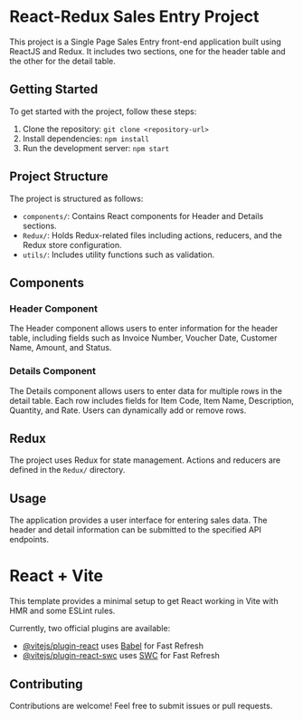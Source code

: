# React-Redux Sales Entry Project

This project is a Single Page Sales Entry front-end application built using ReactJS and Redux. It includes two sections, one for the header table and the other for the detail table.

## Getting Started

To get started with the project, follow these steps:

1. Clone the repository: `git clone <repository-url>`
2. Install dependencies: `npm install`
3. Run the development server: `npm start`

## Project Structure

The project is structured as follows:

- `components/`: Contains React components for Header and Details sections.
- `Redux/`: Holds Redux-related files including actions, reducers, and the Redux store configuration.
- `utils/`: Includes utility functions such as validation.

## Components

### Header Component

The Header component allows users to enter information for the header table, including fields such as Invoice Number, Voucher Date, Customer Name, Amount, and Status.

### Details Component

The Details component allows users to enter data for multiple rows in the detail table. Each row includes fields for Item Code, Item Name, Description, Quantity, and Rate. Users can dynamically add or remove rows.

## Redux

The project uses Redux for state management. Actions and reducers are defined in the `Redux/` directory.


## Usage

The application provides a user interface for entering sales data. The header and detail information can be submitted to the specified API endpoints.

# React + Vite

This template provides a minimal setup to get React working in Vite with HMR and some ESLint rules.

Currently, two official plugins are available:

- [@vitejs/plugin-react](https://github.com/vitejs/vite-plugin-react/blob/main/packages/plugin-react/README.md) uses [Babel](https://babeljs.io/) for Fast Refresh
- [@vitejs/plugin-react-swc](https://github.com/vitejs/vite-plugin-react-swc) uses [SWC](https://swc.rs/) for Fast Refresh

## Contributing

Contributions are welcome! Feel free to submit issues or pull requests.